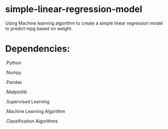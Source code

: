 # simple-linear-regression-model
Using Machine learning algorithm to create a simple linear regression model to predict mpg based on weight.

# Dependencies:
.Python

.Numpy

.Pandas

.Matplotlib

.Supervised Learning

.Machine Learning Algorithm

.Classification Algorithms
